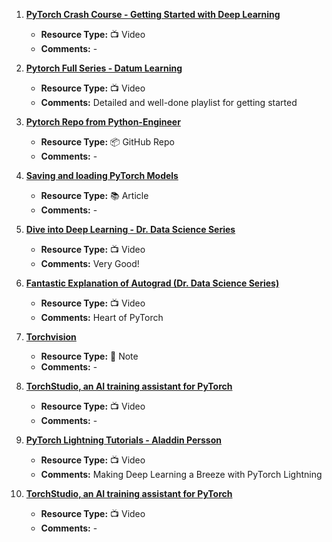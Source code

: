 1. [**PyTorch Crash Course - Getting Started with Deep Learning**](https://www.youtube.com/watch?v=OIenNRt2bjg)
   - **Resource Type:** 📺 Video
   - **Comments:** -

2. [**Pytorch Full Series - Datum Learning**](https://www.youtube.com/playlist?list=PL23RutZ7d6Nr6fcHOy3qQPB6UxMnbq78z)
   - **Resource Type:** 📺 Video
   - **Comments:** Detailed and well-done playlist for getting started

3. [**Pytorch Repo from Python-Engineer**](https://github.com/python-engineer/pytorchTutorial)
   - **Resource Type:** 📦 GitHub Repo
   - **Comments:** -

4. [**Saving and loading PyTorch Models**](https://wandb.ai/wandb/common-ml-errors/reports/How-to-Save-and-Load-Models-in-PyTorch--VmlldzozMjg0MTE)
   - **Resource Type:** 📚 Article
   - **Comments:** -

5. [**Dive into Deep Learning - Dr. Data Science Series**](https://www.youtube.com/playlist?list=PLLeO8f6PhlKb_FAC7qxOBtxT9-8EPDAqk)
   - **Resource Type:** 📺 Video
   - **Comments:** Very Good!

6. [**Fantastic Explanation of Autograd (Dr. Data Science Series)**](https://www.youtube.com/watch?v=hjnVLfvhN0Q&list=PLLeO8f6PhlKb_FAC7qxOBtxT9-8EPDAqk&index=2)
   - **Resource Type:** 📺 Video
   - **Comments:** Heart of PyTorch

7. [**Torchvision**]([[Torchvision]])
   - **Resource Type:** 🔗 Note
   - **Comments:** -

8. [**TorchStudio, an AI training assistant for PyTorch**](https://www.youtube.com/watch?v=aNKTdMWO56w)
   - **Resource Type:** 📺 Video
   - **Comments:** -

9. [**PyTorch Lightning Tutorials - Aladdin Persson**](https://www.youtube.com/playlist?list=PLhhyoLH6IjfyL740PTuXef4TstxAK6nGP)
   - **Resource Type:** 📺 Video
   - **Comments:** Making Deep Learning a Breeze with PyTorch Lightning

10. [**TorchStudio, an AI training assistant for PyTorch**](https://www.youtube.com/watch?v=aNKTdMWO56w)
    - **Resource Type:** 📺 Video
    - **Comments:** -
